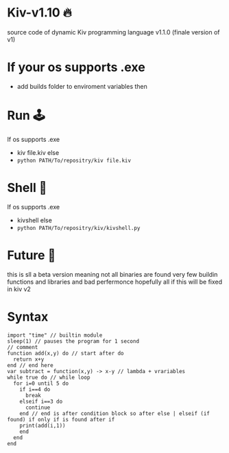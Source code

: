 # Kiv-v1.10 🔥
source code of dynamic Kiv programming language v1.1.0 (finale version of v1)
# If your os supports .exe
- add builds folder to enviroment variables then
# Run 🕹️
If os supports .exe
- kiv file.kiv
else
- ```python PATH/To/repositry/kiv file.kiv```
# Shell 🐢
If os supports .exe
- kivshell
else
- ```python PATH/To/repositry/kiv/kivshell.py```
# Future 🔮
this is sll a beta version meaning not all binaries are found very few buildin functions and libraries and bad perfermonce hopefully all if this will be fixed in kiv v2
# Syntax
```
import "time" // builtin module
sleep(1) // pauses the program for 1 second
// comment
function add(x,y) do // start after do
  return x+y
end // end here
var subtract = function(x,y) -> x-y // lambda + vrariables
while true do // while loop
  for i=0 until 5 do
    if i==4 do
      break
    elseif i==3 do
      continue
    end // end is after condition block so after else | elseif (if found) if only if is found after if
    print(add(i,1))
    end
  end
end
```
